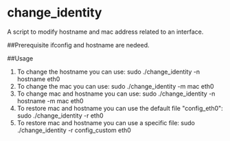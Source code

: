 # change_identity
A script to modify hostname and mac address related to an interface.

##Prerequisite
ifconfig and hostname are nedeed.

##Usage
1) To change the hostname you can use: sudo ./change_identity -n hostname eth0 
2) To change the mac you can use: sudo ./change_identity -m mac eth0
3) To change mac and hostname you can use: sudo ./change_identity -n hostname -m mac eth0
4) To restore mac and hostname you can use the default file "config_eth0": sudo ./change_identity -r eth0
5) To restore mac and hostname you can use a specific file: sudo ./change_identity -r config_custom eth0
